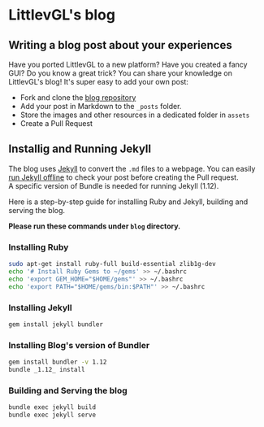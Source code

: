 # LittlevGL's blog

## Writing a blog post about your experiences

Have you ported LittlevGL to a new platform? Have you created a fancy GUI? Do you know a great trick? 
You can share your knowledge on LittlevGL's blog! It's super easy to add your own post:
- Fork and clone the [blog repository](https://github.com/littlevgl/blog)
- Add your post in Markdown to the `_posts` folder. 
- Store the images and other resources in a dedicated folder in `assets`
- Create a Pull Request

## Installig and Running Jekyll

The blog uses [Jekyll](https://jekyllrb.com/) to convert the `.md` files to a webpage. You can easily [run Jekyll offline](https://jekyllrb.com/docs/) to check your post before creating the Pull request.  
A specific version of Bundle is needed for running Jekyll (1.12).

Here is a step-by-step guide for installing Ruby and Jekyll, building and serving the blog.

**Please run these commands under `blog` directory.**

### Installing Ruby 

```bash
sudo apt-get install ruby-full build-essential zlib1g-dev
echo '# Install Ruby Gems to ~/gems' >> ~/.bashrc
echo 'export GEM_HOME="$HOME/gems"' >> ~/.bashrc
echo 'export PATH="$HOME/gems/bin:$PATH"' >> ~/.bashrc
```

### Installing Jekyll

```bash
gem install jekyll bundler
```

### Installing Blog's version of Bundler

```bash
gem install bundler -v 1.12
bundle _1.12_ install
```

### Building and Serving the blog

```bash
bundle exec jekyll build
bundle exec jekyll serve
```


